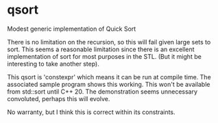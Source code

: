 # qsort
Modest generic implementation of Quick Sort

There is no limitation on the recursion, so this will fail given large sets to sort. This seems a reasonable limitation since there is an excellent implementation of sort for most purposes in the STL. (But it might be interesting to take another step).

This qsort is 'constexpr' which means it can be run at compile time. The associated sample program shows this working. This won't be available from std::sort until C++ 20. The demonstration seems unnecessary convoluted, perhaps this will evolve.

No warranty, but I think this is correct within its constraints.
